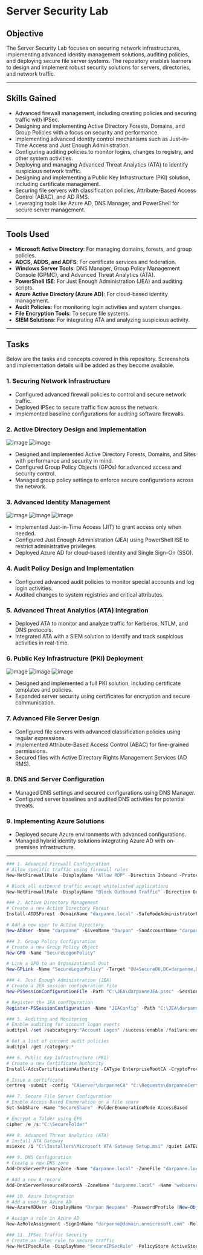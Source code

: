 # Server Security Lab

## Objective
The Server Security Lab focuses on securing network infrastructures, implementing advanced identity management solutions, auditing policies, and deploying secure file server systems. The repository enables learners to design and implement robust security solutions for servers, directories, and network traffic.

---

## Skills Gained
- Advanced firewall management, including creating policies and securing traffic with IPSec.
- Designing and implementing Active Directory Forests, Domains, and Group Policies with a focus on security and performance.
- Implementing advanced identity control mechanisms such as Just-in-Time Access and Just Enough Administration.
- Configuring auditing policies to monitor logins, changes to registry, and other system activities.
- Deploying and managing Advanced Threat Analytics (ATA) to identify suspicious network traffic.
- Designing and implementing a Public Key Infrastructure (PKI) solution, including certificate management.
- Securing file servers with classification policies, Attribute-Based Access Control (ABAC), and AD RMS.
- Leveraging tools like Azure AD, DNS Manager, and PowerShell for secure server management.

---

## Tools Used
- **Microsoft Active Directory**: For managing domains, forests, and group policies.
- **ADCS, ADDS, and ADFS**: For certificate services and federation.
- **Windows Server Tools**: DNS Manager, Group Policy Management Console (GPMC), and Advanced Threat Analytics (ATA).
- **PowerShell ISE**: For Just Enough Administration (JEA) and auditing scripts.
- **Azure Active Directory (Azure AD)**: For cloud-based identity management.
- **Audit Policies**: For monitoring login activities and system changes.
- **File Encryption Tools**: To secure file systems.
- **SIEM Solutions**: For integrating ATA and analyzing suspicious activity.

---

## Tasks
Below are the tasks and concepts covered in this repository. Screenshots and implementation details will be added as they become available.

### 1. Securing Network Infrastructure
- Configured advanced firewall policies to control and secure network traffic.
- Deployed IPSec to secure traffic flow across the network.
- Implemented baseline configurations for auditing software firewalls.

### 2. Active Directory Design and Implementation
![image](https://github.com/user-attachments/assets/0890ee0a-feac-4e13-a90f-b60fc31632cc)
![image](https://github.com/user-attachments/assets/625df01d-0ef7-47c0-8a1b-b783405a885b)
- Designed and implemented Active Directory Forests, Domains, and Sites with performance and security in mind.
- Configured Group Policy Objects (GPOs) for advanced access and security control.
- Managed group policy settings to enforce secure configurations across the network.

### 3. Advanced Identity Management
![image](https://github.com/user-attachments/assets/36148ba7-e352-4d8f-b87b-211ce75cce91)
![image](https://github.com/user-attachments/assets/a88e2c7e-2bc0-47b1-a2c6-7c46168d2311)
![image](https://github.com/user-attachments/assets/75dd1ea5-9369-48fc-94bb-bc3d246bedd8)


- Implemented Just-in-Time Access (JIT) to grant access only when needed.
- Configured Just Enough Administration (JEA) using PowerShell ISE to restrict administrative privileges.
- Deployed Azure AD for cloud-based identity and Single Sign-On (SSO).

### 4. Audit Policy Design and Implementation
- Configured advanced audit policies to monitor special accounts and log login activities.
- Audited changes to system registries and critical attributes.

### 5. Advanced Threat Analytics (ATA) Integration
- Deployed ATA to monitor and analyze traffic for Kerberos, NTLM, and DNS protocols.
- Integrated ATA with a SIEM solution to identify and track suspicious activities in real-time.

### 6. Public Key Infrastructure (PKI) Deployment
![image](https://github.com/user-attachments/assets/8241b9a1-7b81-4fbe-a051-4c7668170c55)
![image](https://github.com/user-attachments/assets/cc05d958-eb4d-4c37-a4cf-b4b42212f93e)
![image](https://github.com/user-attachments/assets/b01b642c-1bf5-4215-9096-a8b520f32297)
- Designed and implemented a full PKI solution, including certificate templates and policies.
- Expanded server security using certificates for encryption and secure communication.

### 7. Advanced File Server Design
- Configured file servers with advanced classification policies using regular expressions.
- Implemented Attribute-Based Access Control (ABAC) for fine-grained permissions.
- Secured files with Active Directory Rights Management Services (AD RMS).

### 8. DNS and Server Configuration
- Managed DNS settings and secured configurations using DNS Manager.
- Configured server baselines and audited DNS activities for potential threats.

### 9. Implementing Azure Solutions
- Deployed secure Azure environments with advanced configurations.
- Managed hybrid identity solutions integrating Azure AD with on-premises infrastructure.
---

```powershell
### 1. Advanced Firewall Configuration
# Allow specific traffic using firewall rules
New-NetFirewallRule -DisplayName "Allow RDP" -Direction Inbound -Protocol TCP -LocalPort 3389 -Action Allow

# Block all outbound traffic except whitelisted applications
New-NetFirewallRule -DisplayName "Block Outbound Traffic" -Direction Outbound -Action Block

### 2. Active Directory Management
# Create a new Active Directory Forest
Install-ADDSForest -DomainName "darpanne.local" -SafeModeAdministratorPassword (ConvertTo-SecureString "SecureP@ssw0rd" -AsPlainText -Force)

# Add a new user to Active Directory
New-ADUser -Name "darpanne" -GivenName "Darpan" -SamAccountName "darpanne" -AccountPassword (ConvertTo-SecureString "SecureP@ssw0rd" -AsPlainText -Force) -Enabled $true

### 3. Group Policy Configuration
# Create a new Group Policy Object
New-GPO -Name "SecureLogonPolicy"

# Link a GPO to an Organizational Unit
New-GPLink -Name "SecureLogonPolicy" -Target "OU=SecureOU,DC=darpanne,DC=local"

### 4. Just Enough Administration (JEA)
# Create a JEA session configuration file
New-PSSessionConfigurationFile -Path "C:\JEA\darpanneJEA.pssc" -SessionType RestrictedRemoteServer

# Register the JEA configuration
Register-PSSessionConfiguration -Name "JEAConfig" -Path "C:\JEA\darpanneJEA.pssc"

### 5. Auditing and Monitoring
# Enable auditing for account logon events
auditpol /set /subcategory:"Account Logon" /success:enable /failure:enable

# Get a list of current audit policies
auditpol /get /category:*

### 6. Public Key Infrastructure (PKI)
# Create a new Certificate Authority
Install-AdcsCertificationAuthority -CAType EnterpriseRootCA -CryptoProviderName "RSA#Microsoft Software Key Storage Provider" -HashAlgorithm SHA256 -KeyLength 2048

# Issue a certificate
certreq -submit -config "CAserver\darpanneCA" "C:\Requests\darpanneCert.req"

### 7. Secure File Server Configuration
# Enable Access-Based Enumeration on a file share
Set-SmbShare -Name "SecureShare" -FolderEnumerationMode AccessBased

# Encrypt a folder using EFS
cipher /e /s:"C:\SecureFolder"

### 8. Advanced Threat Analytics (ATA)
# Install ATA Gateway
msiexec /i "C:\Installers\Microsoft ATA Gateway Setup.msi" /quiet GATEWAYNAME=darpanneGW CENTERIP=192.168.1.20

### 9. DNS Configuration
# Create a new DNS zone
Add-DnsServerPrimaryZone -Name "darpanne.local" -ZoneFile "darpanne.local.dns"

# Add a new A record
Add-DnsServerResourceRecordA -ZoneName "darpanne.local" -Name "webserver" -IPv4Address "192.168.1.10"

### 10. Azure Integration
# Add a user to Azure AD
New-AzureADUser -DisplayName "Darpan Neupane" -PasswordProfile (New-Object -TypeName Microsoft.Open.AzureAD.Model.PasswordProfile -Property @{Password="SecureP@ssw0rd"; ForceChangePasswordNextLogin=$false}) -UserPrincipalName "darpanne@domain.onmicrosoft.com"

# Assign a role in Azure AD
New-AzRoleAssignment -SignInName "darpanne@domain.onmicrosoft.com" -RoleDefinitionName "Contributor" -Scope "/subscriptions/<SubscriptionID>/resourceGroups/darpanneResourceGroup"

### 11. IPSec Traffic Security
# Create an IPSec rule to secure traffic
New-NetIPsecRule -DisplayName "SecureIPSecRule" -PolicyStore ActiveStore -KeyModule IKEv2 -LocalAddress "192.168.1.10" -RemoteAddress "192.168.1.20" -Action RequireInboundAndOutbound


